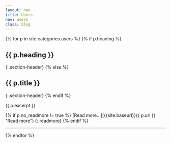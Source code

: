 ```yaml
---
layout: nav
title: Users
nav: users
class: blog
---
```


{% for p in site.categories.users %}
{% if p.heading %}
## {{ p.heading }}
{:.section-header}
{% else %}
## {{ p.title }}
{:.section-header}
{% endif %}

{{ p.excerpt }}

{% if p.no_readmore != true %}
[Read more...]({{site.baseurl}}{{ p.url }} "Read more")
{:.readmore}
{% endif %}
- - -
{% endfor %}

